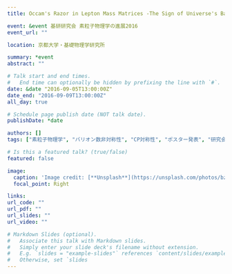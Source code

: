 ```yaml
---
title: Occam's Razor in Lepton Mass Matrices -The Sign of Universe's Baryon Asymmetry-[ポ]

event: &event 基研研究会 素粒子物理学の進展2016
event_url: ""

location: 京都大学・基礎物理学研究所

summary: *event
abstract: ""

# Talk start and end times.
#   End time can optionally be hidden by prefixing the line with `#`.
date: &date "2016-09-05T13:00:00Z"
date_end: "2016-09-09T13:00:00Z"
all_day: true

# Schedule page publish date (NOT talk date).
publishDate: *date

authors: []
tags: ["素粒子物理学", "バリオン数非対称性", "CP対称性", "ポスター発表", "研究会", "博士課程"]

# Is this a featured talk? (true/false)
featured: false

image:
  caption: 'Image credit: [**Unsplash**](https://unsplash.com/photos/bzdhc5b3Bxs)'
  focal_point: Right

links:
url_code: ""
url_pdf: ""
url_slides: ""
url_video: ""

# Markdown Slides (optional).
#   Associate this talk with Markdown slides.
#   Simply enter your slide deck's filename without extension.
#   E.g. `slides = "example-slides"` references `content/slides/example-slides.md`.
#   Otherwise, set `slides
---
```

